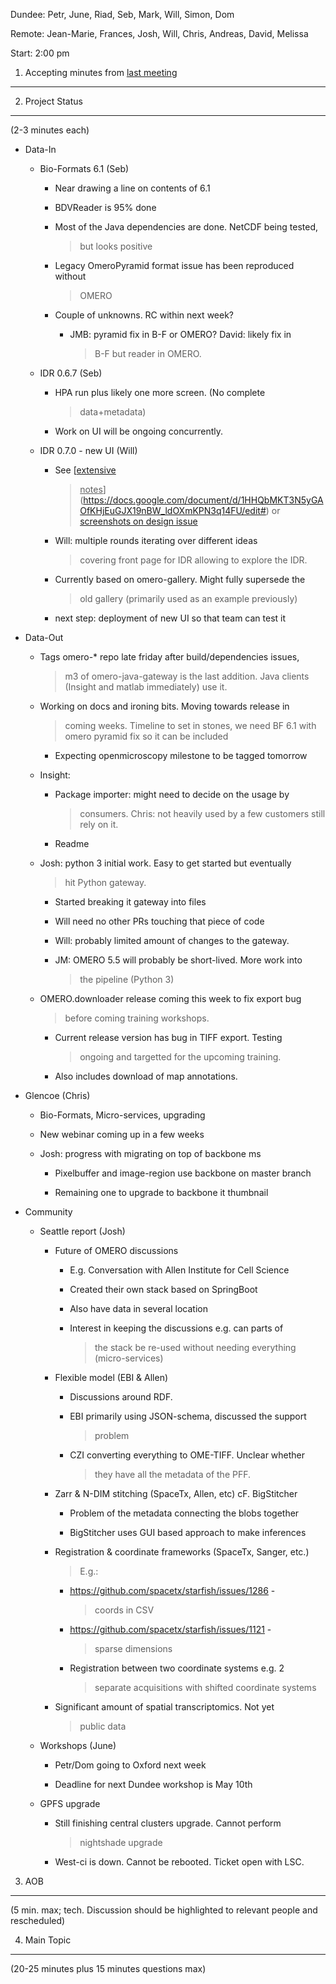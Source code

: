 Dundee: Petr, June, Riad, Seb, Mark, Will, Simon, Dom

Remote: Jean-Marie, Frances, Josh, Will, Chris, Andreas, David, Melissa

Start: 2:00 pm

1. Accepting minutes from [<u>last meeting</u>](https://drive.google.com/open?id=1TndXeC3wQSZVEaB5ZGpEAaPRl1QAufSI)
-------------------------------------------------------------------------------------------------------------------

2. Project Status
-----------------

(2-3 minutes each)

-   Data-In

    -   Bio-Formats 6.1 (Seb)

        -   Near drawing a line on contents of 6.1

        -   BDVReader is 95% done

        -   Most of the Java dependencies are done. NetCDF being tested,
            > but looks positive

        -   Legacy OmeroPyramid format issue has been reproduced without
            > OMERO

        -   Couple of unknowns. RC within next week?

            -   JMB: pyramid fix in B-F or OMERO? David: likely fix in
                > B-F but reader in OMERO.

    -   IDR 0.6.7 (Seb)

        -   HPA run plus likely one more screen. (No complete
            > data+metadata)

        -   Work on UI will be ongoing concurrently.

    -   IDR 0.7.0 - new UI (Will)

        -   See [<u>extensive
            > notes</u>](https://docs.google.com/document/d/1HHQbMKT3N5yGAOfKHjEuGJX19nBW_ldOXmKPN3q14FU/edit#)
            > or [<u>screenshots on design
            > issue</u>](https://github.com/openmicroscopy/design/issues/100#issuecomment-487606480)

        -   Will: multiple rounds iterating over different ideas
            > covering front page for IDR allowing to explore the IDR.

        -   Currently based on omero-gallery. Might fully supersede the
            > old gallery (primarily used as an example previously)

        -   next step: deployment of new UI so that team can test it

-   Data-Out

    -   Tags omero-\* repo late friday after build/dependencies issues,
        > m3 of omero-java-gateway is the last addition. Java clients
        > (Insight and matlab immediately) use it.

    -   Working on docs and ironing bits. Moving towards release in
        > coming weeks. Timeline to set in stones, we need BF 6.1 with
        > omero pyramid fix so it can be included

        -   Expecting openmicroscopy milestone to be tagged tomorrow

    -   Insight:

        -   Package importer: might need to decide on the usage by
            > consumers. Chris: not heavily used by a few customers
            > still rely on it.

        -   Readme

    -   Josh: python 3 initial work. Easy to get started but eventually
        > hit Python gateway.

        -   Started breaking it gateway into files

        -   Will need no other PRs touching that piece of code

        -   Will: probably limited amount of changes to the gateway.

        -   JM: OMERO 5.5 will probably be short-lived. More work into
            > the pipeline (Python 3)

    -   OMERO.downloader release coming this week to fix export bug
        > before coming training workshops.

        -   Current release version has bug in TIFF export. Testing
            > ongoing and targetted for the upcoming training.

        -   Also includes download of map annotations.

-   Glencoe (Chris)

    -   Bio-Formats, Micro-services, upgrading

    -   New webinar coming up in a few weeks

    -   Josh: progress with migrating on top of backbone ms

        -   Pixelbuffer and image-region use backbone on master branch

        -   Remaining one to upgrade to backbone it thumbnail

-   Community

    -   Seattle report (Josh)

        -   Future of OMERO discussions

            -   E.g. Conversation with Allen Institute for Cell Science

            -   Created their own stack based on SpringBoot

            -   Also have data in several location

            -   Interest in keeping the discussions e.g. can parts of
                > the stack be re-used without needing everything
                > (micro-services)

        -   Flexible model (EBI & Allen)

            -   Discussions around RDF.

            -   EBI primarily using JSON-schema, discussed the support
                > problem

            -   CZI converting everything to OME-TIFF. Unclear whether
                > they have all the metadata of the PFF.

        -   Zarr & N-DIM stitching (SpaceTx, Allen, etc) cF. BigStitcher

            -   Problem of the metadata connecting the blobs together

            -   BigStitcher uses GUI based approach to make inferences

        -   Registration & coordinate frameworks (SpaceTx, Sanger, etc.)
            > E.g.:

            -   [<u>https://github.com/spacetx/starfish/issues/1286</u>](https://github.com/spacetx/starfish/issues/1286) -
                > coords in CSV

            -   [<u>https://github.com/spacetx/starfish/issues/1121</u>](https://github.com/spacetx/starfish/issues/1121#issuecomment-487681921) -
                > sparse dimensions

            -   Registration between two coordinate systems e.g. 2
                > separate acquisitions with shifted coordinate systems

        -   Significant amount of spatial transcriptomics. Not yet
            > public data

    -   Workshops (June)

        -   Petr/Dom going to Oxford next week

        -   Deadline for next Dundee workshop is May 10th

    -   GPFS upgrade

        -   Still finishing central clusters upgrade. Cannot perform
            > nightshade upgrade

        -   West-ci is down. Cannot be rebooted. Ticket open with LSC.

3. AOB
------

(5 min. max; tech. Discussion should be highlighted to relevant people
and rescheduled)

4. Main Topic
-------------

(20-25 minutes plus 15 minutes questions max)
